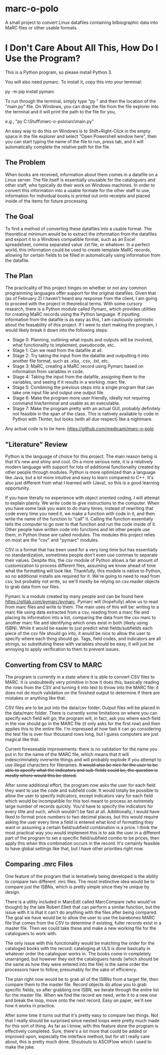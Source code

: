 # marc-o-polo
A small project to convert Linux datafiles containing bilbiographic data into MaRC files or other usable formats.

# I Don't Care About All This, How Do I Use the Program?
This is a Python program, so please install Python 3.

You will also need pymarc. To install it, copy this into your terminal:

py -m pip install pymarc

To run through the terminal, simply type "py " and then the location of the "main.py" file. On Windows, you can drag the file from the file explorer into the terminal and it will print the path to the file for you, 

e.g., "py C:\Stuff\marc-o-polo\src\main.py"

An easy way to do this on Windows is to Shift+Right-Click in the empty space in the file explorer and select "Open Powershell window here", then you can start typing the name of the file to run, press tab, and it will automatically complete the relative path for the file.

## The Problem
When books are received, information about them comes in a datafile on a Linux server. The file itself is essentially unusable for the cataloguers and other staff, who typically do their work on Windows machines. In order to convert this information into a usable formate for the other staff to use, information for individual books is printed out onto receipts and placed inside of the items for future processing.

## The Goal
To find a method of converting these datafiles into a usable format. The theoretical minimum would be to extract the information from the datafiles and export it to a Windows compatible format, such as an Excel spreadsheet, comma separated value .txt file, or whatever. In a perfect world, this information could be used to create template MaRC records, allowing for certain fields to be filled in automatically using information from the datafile.

## The Plan
The practicality of this project hinges on whether or not any common programming languages offer support for the original datafiles. Given that (as of February 2) I haven't heard any response from the client, I am going to proceed with the project in theoretical terms. With some cursory research, there is a Python module called Pymarc, which provides utilities for creating MaRC records using the Python language. If inputting information from the datafile is as easy as this, I am cautiously optimistic about the feasability of this project. If I were to start making the program, I would likely break it down into the following steps:

* Stage 0: Planning, outlining what inputs and outputs will be involved, what functionality to implement, pseudocode, etc.
* Stage 1: Can we read from the datafile at all.
* Stage 2: Try taking the input from the datafile and outputting it into another file format, such as .xlsx, .csv, .txt, etc.
* Stage 3: MaRC, creating a MaRC record using Pymarc based on information from variables in code.
* Stage 4: Taking the input from the datafile, assigning them to the variables, and seeing if it results in a working .marc file.
* Stage 5: Combining the previous steps into a single program that can take one input file and output one output file.
* Stage 6: Make the program more user friendly, ideally not requiring command line/terminal and usable as an executable.
* Stage 7: Make the program pretty with an actual GUI, probably definitely not feasible in the span of the class. This is natively available to code in Python with Tkinter, but looks (with all due respect) like a nightmare.

Any actual code is to be here: https://github.com/medicami/marc-o-polo

## "Literature" Review
Python is the language of choice for this project. The main reason being is that it's new and shiny and cool. On a more serious note, it is a relatively modern language with support for lots of additional functionality created by other people through modules. Python is more optimized than a language like Java, but a lot more intuitive and easy to learn compared to C++. It's also just different from what I learned with (Java), so this is a good learning opportunity.

If you have literally no experience with object oriented coding, I will attempt to explain plainly. We write code to give instructions to the computer. When you have some task you want to do many times, instead of rewriting that code every time you need it, we make a function with code in it, and then write the name of the function to "call" it. Calling the function essentially tells the computer to go over to that function and run the code inside of it. Other people have written code into functions and let other people use them, in Python these are called modules. The modules this project relies on most are the "csv" and "pymarc" modules.

CSV is a format that has been used for a very long time but has essentially no standardization, sometimes people don't even use commas to separate their values. Despite this, the csv module of Python allows a fair amount of customization to process different files, assuming we know ahead of time what the formatting will look like. Thankfully, this module is native to Python, so no additional installs are required for it. We're going to need to read from csv, but probably not write, so we'll mostly be relying on csv.reader objects to grab data from our files.

Pymarc is a module created by many people and can be found here https://gitlab.com/pymarc/pymarc. Pymarc will (hopefully) allow us to read from marc files and write to them. The main uses of this will be: writing to a marc file using data extracted from a csv, reading from a marc file and placing its information into a list, comparing the data from the csv marc to another marc file and identifying which ones exist in both (likely using ISBN). While it would be easier to just predict what fields/subfields each piece of the csv file should go into, it would be nice to allow the user to specify where each thing should go. Tags, field codes, and indicators are all strings, so substituting these with variables should be easy, it will just be annoying to apply verification to them to prevent issues.

## Converting from CSV to MARC
The program is currently in a state where it is able to convert CSV files to MARC. It is undoubtedly very primitive in how it does this, basically reading the rows from the CSV and turning it into text to throw into the MARC file: it does not do much validation on the finished output to determine if there are mistakes or anything like that.

CSV files are to be put into the data/csv folder. Output files will be placed in the data/marc folder. There is currently some limitations on where you can specify each field will go; the program will, in fact, ask you where each field in the row should go in the MARC file (it only asks for the first row) and then applies this to the entire file. I'm impressed at how fast it can go considering the test file is over four thousand rows long, but I guess computers are just magical like that.

Current foreseeable improvements: there is no validation for the name you put in for the name of the MARC file, which means that it will indescriminately overwrite things and will probably explode if you attempt to use illegal characters for filenames. ~~It would also be nice for the user to be able to specify what the indicators and sub-fields could be, the question is mostly where would this be stored.~~

After some additional effort, the program now asks the user for each field they want to use the code and subfield code. It would totally be possible to allow the user to specify indicators, except indicators vary for each field which would be incompatible for this tool meant to process an extremely large number of records quickly. You'd have to specify the indicators for every title and such, which wouldn't be fast at all. Additionally, I would have liked to format price numbers to two decimal places, but this would require asking the user every time a field is entered what kind of formatting they want or assuming a certain field/subfield combination is a price. I think the most practical way you would implement this is to ask the user in a different part of the program to set a specific field/subfield combo to be prices, then apply this when this combination occurs in the record. It's certainly feasible to have global settings like that, but I have other priorities right now.

## Comparing .mrc Files
One feature of the program that is tentatively being developed is the ability to compare two different .mrc files. The most instinctive idea would be to compare just the ISBNs, which is pretty simple since they're unique by design.

There is a utility included in MarcEdit called MarcCompare (who would've thought) by the late Robert Ellett that can perform a similar function, but the issue with it is that it can't do anything with the files after being compared. The goal we have would be to allow the user to use the barebones MARC file that comes from the CSV to determine if existing, fuller records exist in a master file. Then we could take these and make a new working file for the cataloguers to work with.

The only issue with this functionality would be matching the order for the cataloged books with the record: cataloging at ULS is done basically in whatever order the cataloguer works in. The books come in completely unarranged, but however they exit the cataloguers hands (which should be the same as how they were entered into the file) is the same order the processors have to follow, presumably for the sake of efficiency.

The plan right now would be to grab all of the ISBNs from a target file, then compare them to the master file. Record objects do allow you to grab specific fields, so after grabbing one ISBN, we iterate through the entire list for the master file. When we find the record we need, write it to a new one and break the loop, move onto the next record. Easy on paper, we'll see how it works in practice.

After some time it turns out that it's pretty easy to compare two things. Not that I really should be surprised since nested loops were pretty much made for this sort of thing. As far as I know, with this feature done the program is effectively completed. Sure, there's a lot more that could be added or improved upon, especially the interface method, but for all I really care about, this is pretty much done. Shoutouts to ASCIIFlow which I used to make the joke.

